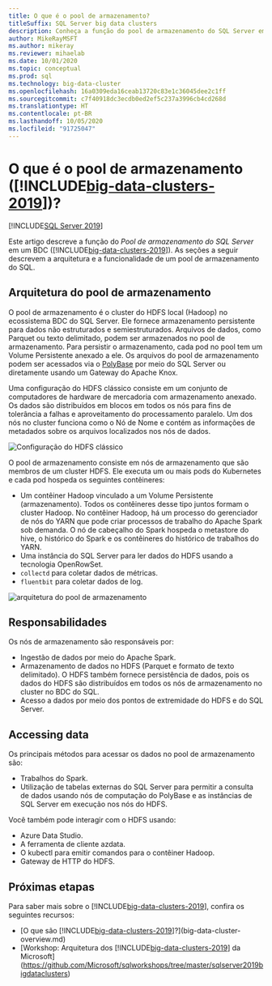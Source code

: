 ```yaml
---
title: O que é o pool de armazenamento?
titleSuffix: SQL Server big data clusters
description: Conheça a função do pool de armazenamento do SQL Server em um cluster de Big Data do SQL Server 2019, bem como a arquitetura e a funcionalidade de um pool de armazenamento do SQL.
author: MikeRayMSFT
ms.author: mikeray
ms.reviewer: mihaelab
ms.date: 10/01/2020
ms.topic: conceptual
ms.prod: sql
ms.technology: big-data-cluster
ms.openlocfilehash: 16a0309eda16ceab13720c83e1c36045dee2c1ff
ms.sourcegitcommit: c7f40918dc3ecdb0ed2ef5c237a3996cb4cd268d
ms.translationtype: HT
ms.contentlocale: pt-BR
ms.lasthandoff: 10/05/2020
ms.locfileid: "91725047"
---
```

# <a name="what-is-the-storage-pool-big-data-clusters-2019"></a>O que é o pool de armazenamento ([!INCLUDE[big-data-clusters-2019](../includes/ssbigdataclusters-ss-nover.md)])?

[!INCLUDE[SQL Server 2019](../includes/applies-to-version/sqlserver2019.md)]

Este artigo descreve a função do *Pool de armazenamento do SQL Server* em um BDC ([!INCLUDE[big-data-clusters-2019](../includes/ssbigdataclusters-ver15.md)]). As seções a seguir descrevem a arquitetura e a funcionalidade de um pool de armazenamento do SQL.

## <a name="storage-pool-architecture"></a>Arquitetura do pool de armazenamento

O pool de armazenamento é o cluster do HDFS local (Hadoop) no ecossistema BDC do SQL Server. Ele fornece armazenamento persistente para dados não estruturados e semiestruturados. Arquivos de dados, como Parquet ou texto delimitado, podem ser armazenados no pool de armazenamento. Para persistir o armazenamento, cada pod no pool tem um Volume Persistente anexado a ele. Os arquivos do pool de armazenamento podem ser acessados via o [PolyBase](../relational-databases/polybase/polybase-guide.md) por meio do SQL Server ou diretamente usando um Gateway do Apache Knox.

Uma configuração do HDFS clássico consiste em um conjunto de computadores de hardware de mercadoria com armazenamento anexado. Os dados são distribuídos em blocos em todos os nós para fins de tolerância a falhas e aproveitamento do processamento paralelo. Um dos nós no cluster funciona como o Nó de Nome e contém as informações de metadados sobre os arquivos localizados nos nós de dados.

![Configuração do HDFS clássico](media/concept-storage-pool/classic-hdfs-setup.png)

O pool de armazenamento consiste em nós de armazenamento que são membros de um cluster HDFS. Ele executa um ou mais pods do Kubernetes e cada pod hospeda os seguintes contêineres:

- Um contêiner Hadoop vinculado a um Volume Persistente (armazenamento). Todos os contêineres desse tipo juntos formam o cluster Hadoop. No contêiner Hadoop, há um processo do gerenciador de nós do YARN que pode criar processos de trabalho do Apache Spark sob demanda. O nó de cabeçalho do Spark hospeda o metastore do hive, o histórico do Spark e os contêineres do histórico de trabalhos do YARN.
- Uma instância do SQL Server para ler dados do HDFS usando a tecnologia OpenRowSet.
- `collectd` para coletar dados de métricas.
- `fluentbit` para coletar dados de log.

![arquitetura do pool de armazenamento](media/concept-storage-pool/scale-big-data-on-demand.png)

## <a name="responsibilities"></a>Responsabilidades

Os nós de armazenamento são responsáveis por:

- Ingestão de dados por meio do Apache Spark.
- Armazenamento de dados no HDFS (Parquet e formato de texto delimitado). O HDFS também fornece persistência de dados, pois os dados do HDFS são distribuídos em todos os nós de armazenamento no cluster no BDC do SQL.
- Acesso a dados por meio dos pontos de extremidade do HDFS e do SQL Server.

## <a name="accessing-data"></a>Accessing data

Os principais métodos para acessar os dados no pool de armazenamento são:

- Trabalhos do Spark.
- Utilização de tabelas externas do SQL Server para permitir a consulta de dados usando nós de computação do PolyBase e as instâncias de SQL Server em execução nos nós do HDFS.

Você também pode interagir com o HDFS usando:

- Azure Data Studio.
- A ferramenta de cliente azdata.
- O kubectl para emitir comandos para o contêiner Hadoop.
- Gateway de HTTP do HDFS.

## <a name="next-steps"></a>Próximas etapas

Para saber mais sobre o [!INCLUDE[big-data-clusters-2019](../includes/ssbigdataclusters-ss-nover.md)], confira os seguintes recursos:

- [O que são [!INCLUDE[big-data-clusters-2019](../includes/ssbigdataclusters-ver15.md)]?](big-data-cluster-overview.md)
- [Workshop: Arquitetura dos [!INCLUDE[big-data-clusters-2019](../includes/ssbigdataclusters-ss-nover.md)] da Microsoft](https://github.com/Microsoft/sqlworkshops/tree/master/sqlserver2019bigdataclusters)
